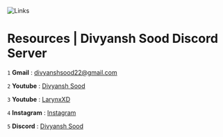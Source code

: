 ![Links](https://user-images.githubusercontent.com/88816011/166412900-132cc2dd-531c-4ca9-a043-fb5cd63bc093.png)

# Resources | Divyansh Sood Discord Server

` 1 ` **Gmail** : divyanshsood22@gmail.com

` 2 ` **Youtube** : [Divyansh Sood](https://www.youtube.com/channel/UCP5Lef1P-g6C1BHSMVwtPHQ)

` 3 ` **Youtube** : [LarynxXD](https://www.youtube.com/channel/UCO2OgbKmdPCOUaUmcftiYQA)

` 4 ` **Instagram** : [Instagram](https://www.instagram.com/divyanshsood22/)

 ` 5 ` **Discord** : [Divyansh Sood](https://www.discord.gg/6VcdFF3AFV)
